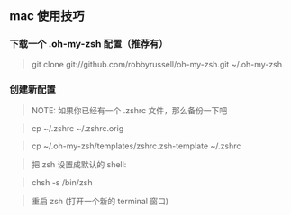 ## mac 使用技巧

### 下载一个 .oh-my-zsh 配置（推荐有）

> git clone git://github.com/robbyrussell/oh-my-zsh.git ~/.oh-my-zsh

### 创建新配置

> NOTE: 如果你已经有一个 .zshrc 文件，那么备份一下吧

> cp ~/.zshrc ~/.zshrc.orig

> cp ~/.oh-my-zsh/templates/zshrc.zsh-template ~/.zshrc

> 把 zsh 设置成默认的 shell:

> chsh -s /bin/zsh

> 重启 zsh (打开一个新的 terminal 窗口)
